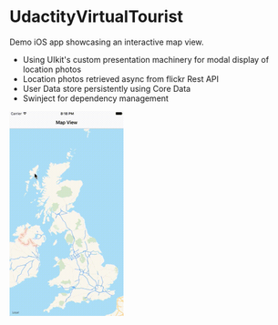 # UdactityVirtualTourist
Demo iOS app showcasing an interactive map view.

- Using UIkit's custom presentation machinery for modal display of location photos
- Location photos retrieved async from flickr Rest API
- User Data store persistently using Core Data
- Swinject for dependency management

<img src="Images/MapView.gif" width="200">

